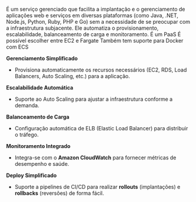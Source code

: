 É um serviço gerenciado que facilita a implantação e o gerenciamento de aplicações web e serviços em diversas plataformas (como Java, .NET, Node.js, Python, Ruby, PHP e Go) sem a necessidade de se preocupar com a infraestrutura subjacente. Ele automatiza o provisionamento, escalabilidade, balanceamento de carga e monitoramento.
É um PaaS
É possível escolher entre EC2 e Fargate
Também tem suporte para Docker com ECS

**Gerenciamento Simplificado**
- Provisiona automaticamente os recursos necessários (EC2, RDS, Load Balancers, Auto Scaling, etc.) para a aplicação.

**Escalabilidade Automática**
- Suporte ao Auto Scaling para ajustar a infraestrutura conforme a demanda.

**Balanceamento de Carga**
- Configuração automática de ELB (Elastic Load Balancer) para distribuir o tráfego.

**Monitoramento Integrado**
- Integra-se com o **Amazon CloudWatch** para fornecer métricas de desempenho e saúde.

**Deploy Simplificado**
- Suporte a pipelines de CI/CD para realizar **rollouts** (implantações) e **rollbacks** (reversões) de forma fácil.